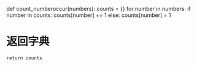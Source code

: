 def count_numberoccur(numbers):
    counts = {}
    for number in numbers:
        if number in counts:
            counts[number] += 1
        else:
            counts[number] = 1
# 返回字典
    return counts
